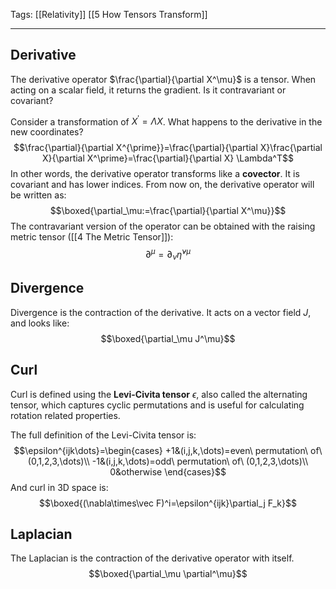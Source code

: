 Tags: [[Relativity]] [[5 How Tensors Transform]]
___
## Derivative
The derivative operator $\frac{\partial}{\partial X^\mu}$ is a tensor. When acting on a scalar field, it returns the gradient. Is it contravariant or covariant? 

Consider a transformation of $X^\prime=\Lambda X$. What happens to the derivative in the new coordinates?
$$\frac{\partial}{\partial X^{\prime}}=\frac{\partial}{\partial X}\frac{\partial X}{\partial X^\prime}=\frac{\partial}{\partial X} \Lambda^T$$
In other words, the derivative operator transforms like a **covector**. It is covariant and has lower indices. From now on, the derivative operator will be written as:
$$\boxed{\partial_\mu:=\frac{\partial}{\partial X^\mu}}$$
The contravariant version of the operator can be obtained with the raising metric tensor ([[4 The Metric Tensor]]): 
$$\partial ^\mu=\partial _\nu\tilde\eta^{\nu\mu}$$
## Divergence
Divergence is the contraction of the derivative. It acts on a vector field $J$, and looks like:
$$\boxed{\partial_\mu J^\mu}$$
## Curl
Curl is defined using the **Levi-Civita tensor** $\epsilon$, also called the alternating tensor, which captures cyclic permutations and is useful for calculating rotation related properties. 

The full definition of the Levi-Civita tensor is:
$$\epsilon^{ijk\dots}=\begin{cases}
+1&(i,j,k,\dots)=even\ permutation\ of\ (0,1,2,3,\dots)\\
-1&(i,j,k,\dots)=odd\ permutation\ of\ (0,1,2,3,\dots)\\
0&otherwise
\end{cases}$$
And curl in 3D space is:
$$\boxed{(\nabla\times\vec F)^i=\epsilon^{ijk}\partial_j F_k}$$
## Laplacian
The Laplacian is the contraction of the derivative operator with itself. 
$$\boxed{\partial_\mu \partial^\mu}$$
